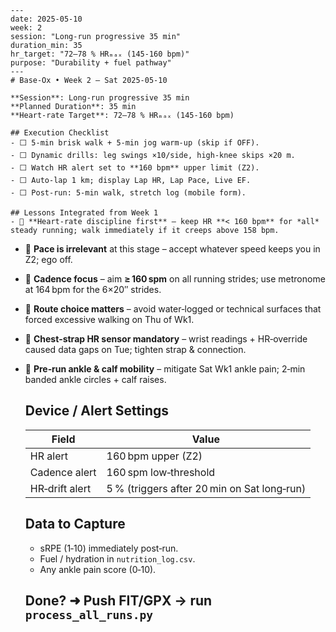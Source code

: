     ---
    date: 2025-05-10
    week: 2
    session: "Long‑run progressive 35 min"
    duration_min: 35
    hr_target: "72–78 % HRₘₐₓ (145‑160 bpm)"
    purpose: "Durability + fuel pathway"
    ---
    # Base‑Ox • Week 2 – Sat 2025-05-10

    **Session**: Long‑run progressive 35 min  
    **Planned Duration**: 35 min  
    **Heart‑rate Target**: 72–78 % HRₘₐₓ (145‑160 bpm)  

    ## Execution Checklist
    - ⬜ 5‑min brisk walk + 5‑min jog warm‑up (skip if OFF).  
    - ⬜ Dynamic drills: leg swings ×10/side, high‑knee skips ×20 m.  
    - ⬜ Watch HR alert set to **160 bpm** upper limit (Z2).  
    - ⬜ Auto‑lap 1 km; display Lap HR, Lap Pace, Live EF.  
    - ⬜ Post‑run: 5‑min walk, stretch log (mobile form).  

    ## Lessons Integrated from Week 1
    - 🔸 **Heart‑rate discipline first** – keep HR **< 160 bpm** for *all* steady running; walk immediately if it creeps above 158 bpm.
- 🔸 **Pace is irrelevant** at this stage – accept whatever speed keeps you in Z2; ego off.
- 🔸 **Cadence focus** – aim **≥ 160 spm** on all running strides; use metronome at 164 bpm for the 6×20″ strides.
- 🔸 **Route choice matters** – avoid water‑logged or technical surfaces that forced excessive walking on Thu of Wk1.
- 🔸 **Chest‑strap HR sensor mandatory** – wrist readings + HR‑override caused data gaps on Tue; tighten strap & connection.
- 🔸 **Pre‑run ankle & calf mobility** – mitigate Sat Wk1 ankle pain; 2‑min banded ankle circles + calf raises.

    ## Device / Alert Settings
    | Field | Value |
    |-------|-------|
    | HR alert | 160 bpm upper (Z2) |
    | Cadence alert | 160 spm low‑threshold |
    | HR‑drift alert | 5 % (triggers after 20 min on Sat long‑run) |

    ## Data to Capture
    - sRPE (1‑10) immediately post‑run.  
    - Fuel / hydration in `nutrition_log.csv`.  
    - Any ankle pain score (0‑10).  

    ## Done?  ➜  Push FIT/GPX → run `process_all_runs.py`
